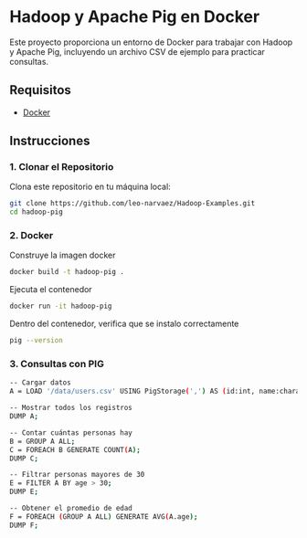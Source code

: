 # Hadoop y Apache Pig en Docker

Este proyecto proporciona un entorno de Docker para trabajar con Hadoop y Apache Pig, incluyendo un archivo CSV de ejemplo para practicar consultas.

## Requisitos

- [Docker](https://www.docker.com/products/docker-desktop)

## Instrucciones

### 1. Clonar el Repositorio

Clona este repositorio en tu máquina local:

```bash
git clone https://github.com/leo-narvaez/Hadoop-Examples.git
cd hadoop-pig
```

### 2. Docker

Construye la imagen docker
```bash
docker build -t hadoop-pig .
```
Ejecuta el contenedor
```bash
docker run -it hadoop-pig
```
Dentro del contenedor, verifica que se instalo correctamente

```bash
pig --version
```

### 3. Consultas con PIG
```bash
-- Cargar datos
A = LOAD '/data/users.csv' USING PigStorage(',') AS (id:int, name:chararray, age:int);

-- Mostrar todos los registros
DUMP A;

-- Contar cuántas personas hay
B = GROUP A ALL;
C = FOREACH B GENERATE COUNT(A);
DUMP C;

-- Filtrar personas mayores de 30
E = FILTER A BY age > 30;
DUMP E;

-- Obtener el promedio de edad
F = FOREACH (GROUP A ALL) GENERATE AVG(A.age);
DUMP F;
```
